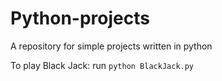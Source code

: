 # Python-projects

A repository for simple projects written in python

To play Black Jack: 
run 
```python BlackJack.py```

